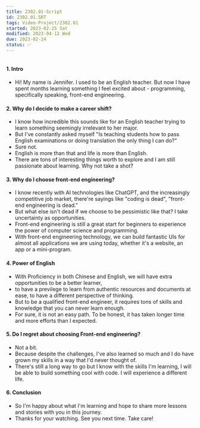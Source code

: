 ```yaml
---
title: 2302.01-Script
id: 2302.01.SRT
tags: Video-Project/2302.01
started: 2023-02-25 Sat
modified: 2023-04-12 Wed
due: 2023-02-24 
status: ✅
---
```

```toc
```
#### 1. Intro
- Hi! My name is Jennifer. I used to be an English teacher. But now I have spent months learning something I feel excited about - programming, specifically speaking, front-end engineering. 
#### 2. Why do I decide to make a career shift?
- I know how incredible this sounds like for an English teacher trying to learn something seemingly irrelevant to her major.
- But I've constantly asked myself "Is teaching students how to pass English examinations or doing translation the only thing I can do?" 
- Sure not.   
- English is more than that and life is more than English. 
- There are tons of interesting things worth to explore and I am still passionate about learning. Why not take a shot? 
#### 3. Why do I choose front-end engineering?
- I know recently with AI technologies like ChatGPT, and the increasingly competitive job market, there're sayings like "coding is dead", "front-end engineering is dead." 
- But what else isn't dead if we choose to be pessimistic like that? I take uncertainty as opportunities. 
- Front-end engineering is still a great start for beginners to experience the power of computer science and programming. 
- With front-end engineering technology, we can build fantastic UIs for almost all applications we are using today, whether it's a website, an app or a mini-program. 
#### 4. Power of English
- With Proficiency in both Chinese and English, we will have extra opportunities to be a better learner, 
- to have a previlege to learn from authentic resources and documents at ease, to have a different perspective of thinking. 
- But to be a qualified front-end engineer, it requires tons of skills and knowledge that you can never learn enough.  
- For sure, it is not an easy path. To be honest, it has taken longer time and more efforts than I expected. 
#### 5. Do I regret about choosing Front-end engineering?
- Not a bit. 
- Because despite the challenges, I've also learned so much and I do have grown my skills in a way that I'd never thought of. 
- There's still a long way to go but I know with the skills I'm learning, I will be able to build something cool with code. I will experience a different life. 
#### 6. Conclusion 
- So I'm happy about what I'm learning and hope to share more lessons and stories with you in this journey. 
- Thanks for your watching. See you next time. Take care! 
